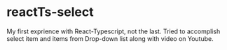 # reactTs-select
My first exprience with React-Typescript, not the last. Tried to accomplish select item and items from Drop-down list along with video on Youtube.
